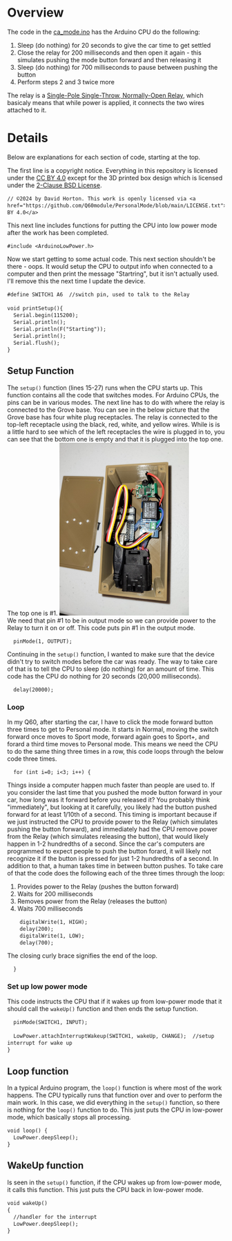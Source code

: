 # Overview
The code in the <a href="https://raw.githubusercontent.com/Q60module/PersonalMode/main/code/car_mode.ino">ca_mode.ino</a> has the Arduino CPU do the following:
1. Sleep (do nothing) for 20 seconds to give the car time to get settled
2. Close the relay for 200 milliseconds and then open it again - this simulates pushing the mode button forward and then releasing it
3. Sleep (do nothing) for 700 milliseconds to pause between pushing the button
4. Perform steps 2 and 3 twice more

The relay is a <a href="https://en.wikipedia.org/wiki/Relay">Single-Pole Single-Throw, Normally-Open Relay</a>, which basicaly means that while power is applied, it connects the two wires attached to it.

# Details
Below are explanations for each section of code, starting at the top.

The first line is a copyright notice. Everything in this repository is licensed under the <a href="https://github.com/Q60module/PersonalMode/blob/main/LICENSE.txt">CC BY 4.0</a> except for the 3D printed box design which is licensed under the <a href="https://opensource.org/licenses/bsd-license.php">2-Clause BSD License</a>. 
```
// ©2024 by David Horton. This work is openly licensed via <a href="https://github.com/Q60module/PersonalMode/blob/main/LICENSE.txt">CC BY 4.0</a> 
```

This next line includes functions for putting the CPU into low power mode after the work has been completed.
```
#include <ArduinoLowPower.h>
```

Now we start getting to some actual code. This next section shouldn't be there - oops. It would setup the CPU to output info when connected to a computer and then print the message "Startring", but it isn't actually used. I'll remove this the next time I update the device.
```
#define SWITCH1 A6  //switch pin, used to talk to the Relay

void printSetup(){
  Serial.begin(115200);
  Serial.println();
  Serial.println(F("Starting"));
  Serial.println();
  Serial.flush();
}
```
## Setup Function
The `setup()` function (lines 15-27) runs when the CPU starts up. This function contains all the code that switches modes. For Arduino CPUs, the pins can be in various modes. The next line has to do with where the relay is connected to the Grove base. You can see in the below picture that the Grove base has four white plug receptacles. The relay is connected to the top-left receptacle using the black, red, white, and yellow wires. While is is a little hard to see which of the left receptacles the wire is plugged in to, you can see that the bottom one is empty and that it is plugged into the top one. The top one is #1. 
<img src="https://github.com/Q60module/PersonalMode/blob/main/images/Inside-the-box.jpg" alt="Assembled CPU inside the box" width="300" />  
We need that pin #1 to be in output mode so we can provide power to the Relay to turn it on or off. This code puts pin #1 in the output mode.
```
  pinMode(1, OUTPUT);
```

Continuing in the `setup()` function, I wanted to make sure that the device didn't try to switch modes before the car was ready. The way to take care of that is to tell the CPU to sleep (do nothing) for an amount of time. This code has the CPU do nothing for 20 seconds (20,000 milliseconds).
```
  delay(20000);
```

### Loop
In my Q60, after starting the car, I have to click the mode forward button three times to get to Personal mode. It starts in Normal, moving the switch forward once moves to Sport mode, forward again goes to Sport+, and forard a third time moves to Personal mode. This means we need the CPU to do the same thing three times in a row, this code loops through the below code three times.
```
  for (int i=0; i<3; i++) {
```

Things inside a computer happen much faster than people are used to. If you consider the last time that you pushed the mode button forward in your car, how long was it forward before you released it? You probably think "immediately", but looking at it carefully, you likely had the button pushed forward for at least 1/10th of a second. This timing is important because if we just instructed the CPU to provide power to the Relay (which simulates pushing the button forward), and immediately had the CPU remove power from the Relay (which simulates releasing the button), that would likely happen in 1-2 hundredths of a second. Since the car's computers are programmed to expect people to push the button forard, it will likely not recognize it if the button is pressed for just 1-2 hundredths of a second. In addition to that, a human takes time in between button pushes. To take care of that the code does the following each of the three times through the loop:
1. Provides power to the Relay (pushes the button forward)
2. Waits for 200 milliseconds
3. Removes power from the Relay (releases the button)
4. Waits 700 milliseconds
```
    digitalWrite(1, HIGH);
    delay(200);
    digitalWrite(1, LOW);
    delay(700);
```

The closing curly brace signifies the end of the loop.
```
  }
```

### Set up low power mode
This code instructs the CPU that if it wakes up from low-power mode that it should call the `wakeUp()` function and then ends the setup function.
```
  pinMode(SWITCH1, INPUT);

  LowPower.attachInterruptWakeup(SWITCH1, wakeUp, CHANGE);  //setup interrupt for wake up
}
```

## Loop function
In a typical Arduino program, the `loop()` function is where most of the work happens. The CPU typically runs that function over and over to perform the main work. In this case, we did everything in the `setup()` function, so there is nothing for the `loop()` function to do.
This just puts the CPU in low-power mode, which basically stops all processing.
```
void loop() {
  LowPower.deepSleep();
}
```

## WakeUp function
Is seen in the `setup()` function, if the CPU wakes up from low-power mode, it calls this function. This just puts the CPU back in low-power mode.
```
void wakeUp()
{
  //handler for the interrupt
  LowPower.deepSleep();
}
```
